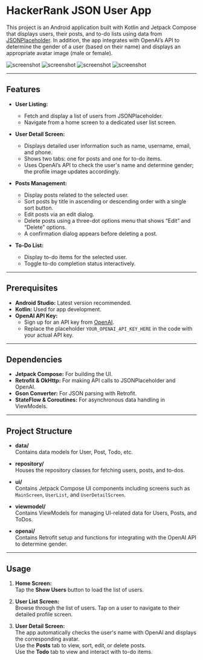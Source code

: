 # HackerRank JSON User App

This project is an Android application built with Kotlin and Jetpack Compose that displays users, their posts, and to-do lists using data from [JSONPlaceholder](https://jsonplaceholder.typicode.com/). In addition, the app integrates with OpenAI’s API to determine the gender of a user (based on their name) and displays an appropriate avatar image (male or female).

![screenshot](app/src/main/java/com/ohmz/hackerrankjsonuserapp/sampleScreenshots/UserList.png)
![screenshot](app/src/main/java/com/ohmz/hackerrankjsonuserapp/sampleScreenshots/UserProfile1.png)
![screenshot](app/src/main/java/com/ohmz/hackerrankjsonuserapp/sampleScreenshots/EditPost.png)
![screenshot](app/src/main/java/com/ohmz/hackerrankjsonuserapp/sampleScreenshots/ToDo.png)

---

## Features

- **User Listing:**  
  - Fetch and display a list of users from JSONPlaceholder.
  - Navigate from a home screen to a dedicated user list screen.

- **User Detail Screen:**  
  - Displays detailed user information such as name, username, email, and phone.
  - Shows two tabs: one for posts and one for to-do items.
  - Uses OpenAI’s API to check the user's name and determine gender; the profile image updates accordingly.

- **Posts Management:**  
  - Display posts related to the selected user.
  - Sort posts by title in ascending or descending order with a single sort button.
  - Edit posts via an edit dialog.
  - Delete posts using a three-dot options menu that shows “Edit” and “Delete” options.
  - A confirmation dialog appears before deleting a post.

- **To-Do List:**  
  - Display to-do items for the selected user.
  - Toggle to-do completion status interactively.

---

## Prerequisites

- **Android Studio:** Latest version recommended.
- **Kotlin:** Used for app development.
- **OpenAI API Key:**  
  - Sign up for an API key from [OpenAI](https://platform.openai.com/).
  - Replace the placeholder `YOUR_OPENAI_API_KEY_HERE` in the code with your actual API key.

---

## Dependencies

- **Jetpack Compose:** For building the UI.
- **Retrofit & OkHttp:** For making API calls to JSONPlaceholder and OpenAI.
- **Gson Converter:** For JSON parsing with Retrofit.
- **StateFlow & Coroutines:** For asynchronous data handling in ViewModels.

---

## Project Structure

- **data/**  
  Contains data models for User, Post, Todo, etc.
  
- **repository/**  
  Houses the repository classes for fetching users, posts, and to-dos.

- **ui/**  
  Contains Jetpack Compose UI components including screens such as `MainScreen`, `UserList`, and `UserDetailScreen`.

- **viewmodel/**  
  Contains ViewModels for managing UI-related data for Users, Posts, and ToDos.

- **openai/**  
  Contains Retrofit setup and functions for integrating with the OpenAI API to determine gender.

---

## Usage

1. **Home Screen:**  
   Tap the **Show Users** button to load the list of users.

2. **User List Screen:**  
   Browse through the list of users. Tap on a user to navigate to their detailed profile screen.

3. **User Detail Screen:**  
   The app automatically checks the user's name with OpenAI and displays the corresponding avatar.  
   Use the **Posts** tab to view, sort, edit, or delete posts.  
   Use the **Todo** tab to view and interact with to-do items.
